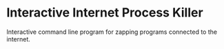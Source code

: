 # Interactive Internet Process Killer

Interactive command line program for zapping programs connected to the internet. 
